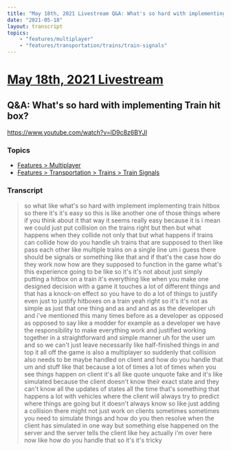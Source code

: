 ```yaml
---
title: "May 18th, 2021 Livestream Q&A: What's so hard with implementing Train hit box?"
date: "2021-05-18"
layout: transcript
topics:
    - "features/multiplayer"
    - "features/transportation/trains/train-signals"
---
```

# [May 18th, 2021 Livestream](../2021-05-18.md)
## Q&A: What's so hard with implementing Train hit box?
https://www.youtube.com/watch?v=lD9c8z6BYJI

### Topics
* [Features > Multiplayer](../topics/features/multiplayer.md)
* [Features > Transportation > Trains > Train Signals](../topics/features/transportation/trains/train-signals.md)

### Transcript

> so what like what's so hard with implement implementing train hitbox so there it's it's easy so this is like another one of those things where if you think about it that way it seems really easy because it is i mean we could just put collision on the trains right but then but what happens when they collide not only that but what happens if trains can collide how do you handle uh trains that are supposed to then like pass each other like multiple trains on a single line um i guess there should be signals or something like that and if that's the case how do they work now how are they supposed to function in the game what's this experience going to be like so it's it's not about just simply putting a hitbox on a train it's everything like when you make one designed decision with a game it touches a lot of different things and that has a knock-on effect so you have to do a lot of things to justify even just to justify hitboxes on a train yeah right so it's it's not as simple as just that one thing and as and and as as the developer uh and i've mentioned this many times before as a developer as opposed as opposed to say like a modder for example as a developer we have the responsibility to make everything work and justified working together in a straightforward and simple manner uh for the user um and so we can't just leave necessarily like half-finished things in and top it all off the game is also a multiplayer so suddenly that collision also needs to be maybe handled on client and how do you handle that um and stuff like that because a lot of times a lot of times when you see things happen on client it's all like quote unquote fake and it's like simulated because the client doesn't know their exact state and they can't know all the updates of states all the time that's something that happens a lot with vehicles where the client will always try to predict where things are going but it doesn't always know so like just adding a collision there might not just work on clients sometimes sometimes you need to simulate things and how do you then resolve when the client has simulated in one way but something else happened on the server and the server tells the client like hey actually i'm over here now like how do you handle that so it's it's tricky
